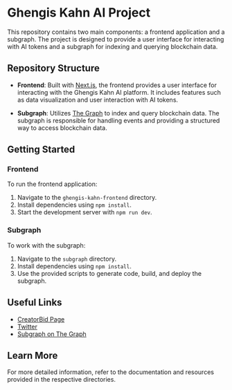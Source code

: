 # Ghengis Kahn AI Project

This repository contains two main components: a frontend application and a subgraph. The project is designed to provide a user interface for interacting with AI tokens and a subgraph for indexing and querying blockchain data.

## Repository Structure

- **Frontend**: Built with [Next.js](https://nextjs.org), the frontend provides a user interface for interacting with the Ghengis Kahn AI platform. It includes features such as data visualization and user interaction with AI tokens.

- **Subgraph**: Utilizes [The Graph](https://thegraph.com) to index and query blockchain data. The subgraph is responsible for handling events and providing a structured way to access blockchain data.

## Getting Started

### Frontend

To run the frontend application:

1. Navigate to the `ghengis-kahn-frontend` directory.
2. Install dependencies using `npm install`.
3. Start the development server with `npm run dev`.

### Subgraph

To work with the subgraph:

1. Navigate to the `subgraph` directory.
2. Install dependencies using `npm install`.
3. Use the provided scripts to generate code, build, and deploy the subgraph.

## Useful Links

- [CreatorBid Page](https://creator.bid/agents/678e4b71970206e12577fcf4)
- [Twitter](https://twitter.com/GenghisKahnAI)
- [Subgraph on The Graph](https://thegraph.com/explorer/subgraphs/38B8w362hanTBQBUVKKjZvjJpfuAnWrho9jGKhBEPuFr?view=Query&chain=arbitrum-one)

## Learn More

For more detailed information, refer to the documentation and resources provided in the respective directories.
